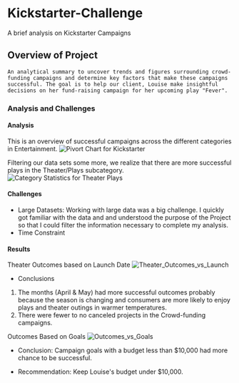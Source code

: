 # Kickstarter-Challenge
A brief analysis on Kickstarter Campaigns
## Overview of Project
    An analytical summary to uncover trends and figures surrounding crowd-funding campaigns and determine key factors that make these campaigns successful. The goal is to help our client, Louise make insightful decisions on her fund-raising campaign for her upcoming play "Fever".
   
   ### Analysis and Challenges
   #### Analysis
   
   This is an overview of successful campaigns across the different categories in Entertainment.
   ![Pivort Chart for Kickstarter](https://user-images.githubusercontent.com/79550100/110229490-ca2dce00-7ed7-11eb-83d8-d503a2d92f16.png)
   
   Filtering our data sets some more, we realize that there are more successful plays in the Theater/Plays subcategory.
![Category Statistics for Theater Plays](https://user-images.githubusercontent.com/79550100/110229603-ba62b980-7ed8-11eb-95c1-ff59822308da.png)

#### Challenges
- Large Datasets: Working with large data was a big challenge. I quickly got familiar with the data and and understood the purpose of the Project so that I could filter the information necessary to complete my analysis.
- Time Constraint

#### Results
Theater Outcomes based on Launch Date
![Theater_Outcomes_vs_Launch](https://user-images.githubusercontent.com/79550100/110230061-209d0b80-7edc-11eb-89de-6180412252ed.png)

- Conclusions
1. The months (April & May) had more successful outcomes probably because the season is changing and consumers are more likely to enjoy plays and theater outings in warmer temperatures.
2. There were fewer to no canceled projects in the Crowd-funding campaigns. 


Outcomes Based on Goals
![Outcomes_vs_Goals](https://user-images.githubusercontent.com/79550100/110230273-d0bf4400-7edd-11eb-9329-52aac751ccde.png)

- Conclusion: Campaign goals with a budget less than $10,000 had more chance to be successful.

- Recommendation:  Keep Louise's budget under $10,000.
